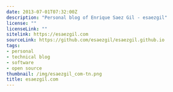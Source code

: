 ```yaml
---
date: 2013-07-01T07:32:00Z
description: "Personal blog of Enrique Saez Gil - esaezgil"
license: ""
licenseLink: ""
sitelink: https://esaezgil.com
sourceLink: https://github.com/esaezgil/esaezgil.github.io
tags:
- personal
- technical blog
- software
- open source
thumbnail: /img/esaezgil_com-tn.png
title: esaezgil.com
---
```



